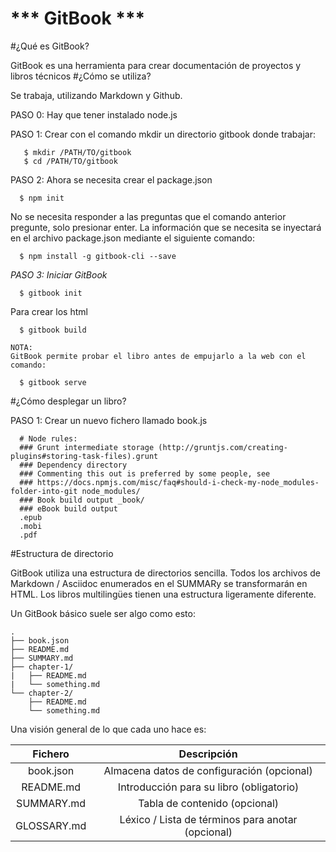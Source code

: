 # *** GitBook ***
#¿Qué es GitBook?

  GitBook es una herramienta para crear documentación de proyectos y libros técnicos
#¿Cómo se utiliza?

  Se trabaja, utilizando Markdown y Github.

  PASO 0: Hay que tener instalado node.js

  PASO 1: Crear con el comando mkdir un directorio gitbook donde trabajar:
  ~~~
     $ mkdir /PATH/TO/gitbook
     $ cd /PATH/TO/gitbook
  ~~~
   
   PASO 2: Ahora se necesita crear el package.json
  ~~~
    $ npm init
  ~~~

  No se necesita responder a las preguntas que el comando anterior pregunte, solo presionar enter. La información que se necesita se inyectará en el archivo package.json mediante el siguiente comando:
  ~~~
    $ npm install -g gitbook-cli --save
  ~~~
  
   _PASO 3: Iniciar GitBook_
  ~~~
    $ gitbook init
  ~~~

Para crear los html

~~~
  $ gitbook build
~~~
    NOTA:
    GitBook permite probar el libro antes de empujarlo a la web con el comando:
  ~~~
    $ gitbook serve
  ~~~
#¿Cómo desplegar un libro?


  PASO 1: Crear un nuevo fichero llamado book.js
  ~~~
    # Node rules:
    ### Grunt intermediate storage (http://gruntjs.com/creating-plugins#storing-task-files).grunt
    ### Dependency directory
    ### Commenting this out is preferred by some people, see
    ### https://docs.npmjs.com/misc/faq#should-i-check-my-node_modules-folder-into-git node_modules/
    ### Book build output _book/
    ### eBook build output
    .epub
    .mobi
    .pdf
  ~~~

#Estructura de directorio

GitBook utiliza una estructura de directorios sencilla. Todos los archivos de Markdown / Asciidoc enumerados en el SUMMARy se transformarán en HTML. Los libros multilingües tienen una estructura ligeramente diferente.

Un GitBook básico suele ser algo como esto:
~~~
.
├── book.json
├── README.md
├── SUMMARY.md
├── chapter-1/
|   ├── README.md
|   └── something.md
└── chapter-2/
    ├── README.md
    └── something.md
~~~

Una visión general de lo que cada uno hace es:

| Fichero | Descripción |
| :--: | :--: |
|book.json	| Almacena datos de configuración (opcional)|
|README.md | Introducción para su libro (obligatorio)|
|SUMMARY.md | Tabla de contenido (opcional)|
|GLOSSARY.md | Léxico / Lista de términos para anotar (opcional)|